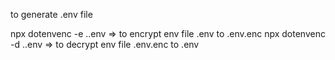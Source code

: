 to generate .env file

npx dotenvenc -e .\.env <Password>  => to encrypt env file .env to .env.enc
npx dotenvenc -d .\.env <Password>  => to decrypt env file .env.enc to .env